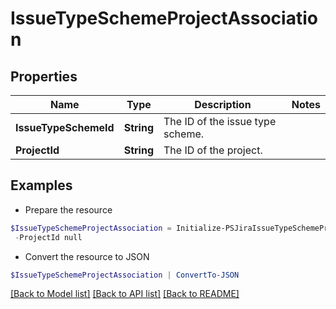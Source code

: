 # IssueTypeSchemeProjectAssociation
## Properties

Name | Type | Description | Notes
------------ | ------------- | ------------- | -------------
**IssueTypeSchemeId** | **String** | The ID of the issue type scheme. | 
**ProjectId** | **String** | The ID of the project. | 

## Examples

- Prepare the resource
```powershell
$IssueTypeSchemeProjectAssociation = Initialize-PSJiraIssueTypeSchemeProjectAssociation  -IssueTypeSchemeId null `
 -ProjectId null
```

- Convert the resource to JSON
```powershell
$IssueTypeSchemeProjectAssociation | ConvertTo-JSON
```

[[Back to Model list]](../README.md#documentation-for-models) [[Back to API list]](../README.md#documentation-for-api-endpoints) [[Back to README]](../README.md)


